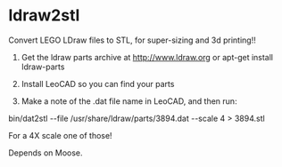 # ldraw2stl

Convert LEGO LDraw files to STL, for super-sizing and 3d printing!!

1) Get the ldraw parts archive at http://www.ldraw.org or apt-get install ldraw-parts

2) Install LeoCAD so you can find your parts

3) Make a note of the .dat file name in LeoCAD, and then run:

  bin/dat2stl --file /usr/share/ldraw/parts/3894.dat --scale 4 > 3894.stl

For a 4X scale one of those!

Depends on Moose.
